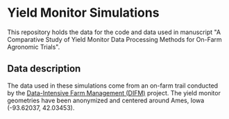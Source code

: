 # Yield Monitor Simulations

This repository holds the data for the code and
data used in manuscript "A Comparative Study of
Yield Monitor Data Processing Methods for On-Farm
Agronomic Trials". 

## Data description

The data used in these simulations come from an
on-farm trail conducted by the [Data-Intensive Farm
Management (DIFM)](https://difm.farm/) project.
The yield monitor geometries have been anonymized
and centered around Ames, Iowa (-93.62037,
42.03453).  




